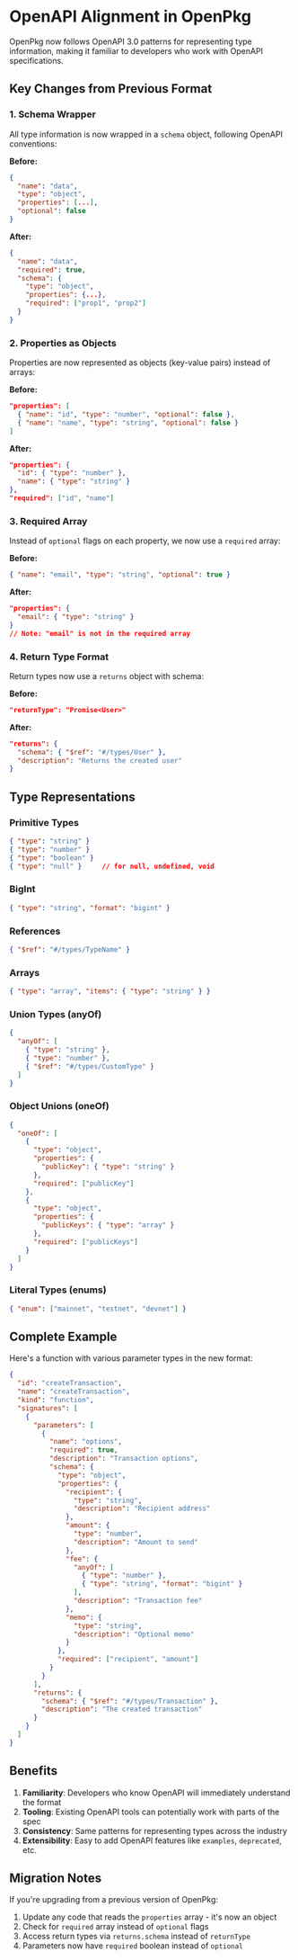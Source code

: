 # OpenAPI Alignment in OpenPkg

OpenPkg now follows OpenAPI 3.0 patterns for representing type information, making it familiar to developers who work with OpenAPI specifications.

## Key Changes from Previous Format

### 1. Schema Wrapper
All type information is now wrapped in a `schema` object, following OpenAPI conventions:

**Before:**
```json
{
  "name": "data",
  "type": "object",
  "properties": [...],
  "optional": false
}
```

**After:**
```json
{
  "name": "data",
  "required": true,
  "schema": {
    "type": "object",
    "properties": {...},
    "required": ["prop1", "prop2"]
  }
}
```

### 2. Properties as Objects
Properties are now represented as objects (key-value pairs) instead of arrays:

**Before:**
```json
"properties": [
  { "name": "id", "type": "number", "optional": false },
  { "name": "name", "type": "string", "optional": false }
]
```

**After:**
```json
"properties": {
  "id": { "type": "number" },
  "name": { "type": "string" }
},
"required": ["id", "name"]
```

### 3. Required Array
Instead of `optional` flags on each property, we now use a `required` array:

**Before:**
```json
{ "name": "email", "type": "string", "optional": true }
```

**After:**
```json
"properties": {
  "email": { "type": "string" }
}
// Note: "email" is not in the required array
```

### 4. Return Type Format
Return types now use a `returns` object with schema:

**Before:**
```json
"returnType": "Promise<User>"
```

**After:**
```json
"returns": {
  "schema": { "$ref": "#/types/User" },
  "description": "Returns the created user"
}
```

## Type Representations

### Primitive Types
```json
{ "type": "string" }
{ "type": "number" }
{ "type": "boolean" }
{ "type": "null" }     // for null, undefined, void
```

### BigInt
```json
{ "type": "string", "format": "bigint" }
```

### References
```json
{ "$ref": "#/types/TypeName" }
```

### Arrays
```json
{ "type": "array", "items": { "type": "string" } }
```

### Union Types (anyOf)
```json
{
  "anyOf": [
    { "type": "string" },
    { "type": "number" },
    { "$ref": "#/types/CustomType" }
  ]
}
```

### Object Unions (oneOf)
```json
{
  "oneOf": [
    {
      "type": "object",
      "properties": {
        "publicKey": { "type": "string" }
      },
      "required": ["publicKey"]
    },
    {
      "type": "object",
      "properties": {
        "publicKeys": { "type": "array" }
      },
      "required": ["publicKeys"]
    }
  ]
}
```

### Literal Types (enums)
```json
{ "enum": ["mainnet", "testnet", "devnet"] }
```

## Complete Example

Here's a function with various parameter types in the new format:

```json
{
  "id": "createTransaction",
  "name": "createTransaction",
  "kind": "function",
  "signatures": [
    {
      "parameters": [
        {
          "name": "options",
          "required": true,
          "description": "Transaction options",
          "schema": {
            "type": "object",
            "properties": {
              "recipient": {
                "type": "string",
                "description": "Recipient address"
              },
              "amount": {
                "type": "number",
                "description": "Amount to send"
              },
              "fee": {
                "anyOf": [
                  { "type": "number" },
                  { "type": "string", "format": "bigint" }
                ],
                "description": "Transaction fee"
              },
              "memo": {
                "type": "string",
                "description": "Optional memo"
              }
            },
            "required": ["recipient", "amount"]
          }
        }
      ],
      "returns": {
        "schema": { "$ref": "#/types/Transaction" },
        "description": "The created transaction"
      }
    }
  ]
}
```

## Benefits

1. **Familiarity**: Developers who know OpenAPI will immediately understand the format
2. **Tooling**: Existing OpenAPI tools can potentially work with parts of the spec
3. **Consistency**: Same patterns for representing types across the industry
4. **Extensibility**: Easy to add OpenAPI features like `examples`, `deprecated`, etc.

## Migration Notes

If you're upgrading from a previous version of OpenPkg:

1. Update any code that reads the `properties` array - it's now an object
2. Check for `required` array instead of `optional` flags
3. Access return types via `returns.schema` instead of `returnType`
4. Parameters now have `required` boolean instead of `optional`